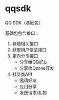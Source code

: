 # qqsdk
QQ SDK（基础包）

基础包包含接口：  
1. 登陆相关接口  
2. 获取用户信息接口  
3. 定向分享接口  
    - 分享给QQ好友  
    - 分享给Qzone好友  
4. 社交类API  
    - 邀请好友  
    - 应用分享  
    - 发送请求/礼物  
